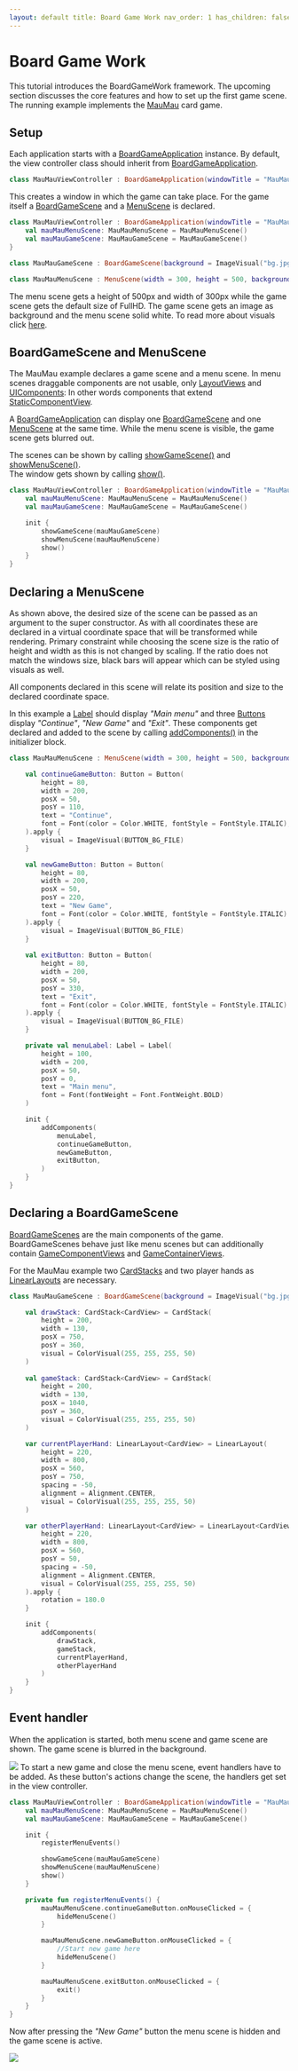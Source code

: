 ```yaml
---
layout: default title: Board Game Work nav_order: 1 has_children: false
---
```


[BGADoc]: https://tudo-aqua.github.io/bgw/kotlin-docs/bgw-core/tools.aqua.bgw.core/-board-game-application/index.html

[BGA#showGameSceneDoc]: https://tudo-aqua.github.io/bgw/kotlin-docs/bgw-core/tools.aqua.bgw.core/-board-game-application/show-game-scene.html

[BGA#showMenuSceneDoc]: https://tudo-aqua.github.io/bgw/kotlin-docs/bgw-core/tools.aqua.bgw.core/-board-game-application/show-menu-scene.html

[BGA#showDoc]: https://tudo-aqua.github.io/bgw/kotlin-docs/bgw-core/tools.aqua.bgw.core/-board-game-application/show.html

[BGSDoc]: https://tudo-aqua.github.io/bgw/kotlin-docs/bgw-core/tools.aqua.bgw.core/-board-game-scene/index.html

[MSDoc]: https://tudo-aqua.github.io/bgw/kotlin-docs/bgw-core/tools.aqua.bgw.core/-menu-scene/index.html

[Scene#addComponents]: https://tudo-aqua.github.io/bgw/kotlin-docs/bgw-core/tools.aqua.bgw.core/-scene/add-components.html

[StaticComponentViewDoc]: https://tudo-aqua.github.io/bgw/kotlin-docs/bgw-core/tools.aqua.bgw.components/-static-component-view/index.html

[LabelDoc]: https://tudo-aqua.github.io/bgw/kotlin-docs/bgw-core/tools.aqua.bgw.components.uicomponents/-label/index.html

[ButtonDoc]: https://tudo-aqua.github.io/bgw/kotlin-docs/bgw-core/tools.aqua.bgw.components.uicomponents/-button/index.html

[GameComponentDoc]:https://tudo-aqua.github.io/bgw/kotlin-docs/bgw-core/tools.aqua.bgw.components.gamecomponentviews/-game-component-view/index.html

[ContainerDoc]:https://tudo-aqua.github.io/bgw/kotlin-docs/bgw-core/tools.aqua.bgw.components.container/-game-component-container/index.html

[CardStackDoc]: https://tudo-aqua.github.io/bgw/kotlin-docs/bgw-core/tools.aqua.bgw.components.container/-card-stack/index.html

[LinearLayoutDoc]: https://tudo-aqua.github.io/bgw/kotlin-docs/bgw-core/tools.aqua.bgw.components.container/-linear-layout/index.html

[visualsTutorial]: https://tudo-aqua.github.io/bgw/concepts/visual/visual.html

# Board Game Work

This tutorial introduces the BoardGameWork framework. The upcoming section discusses the core features and how to set up
the first game scene. The running example implements the [MauMau](https://en.wikipedia.org/wiki/Mau-Mau_(card_game)) 
card game.

## Setup

Each application starts with a [BoardGameApplication][BGADoc] instance. By default, the view controller class should
inherit from [BoardGameApplication][BGADoc].

````kotlin
class MauMauViewController : BoardGameApplication(windowTitle = "MauMau")
````

This creates a window in which the game can take place. For the game itself a [BoardGameScene][BGSDoc] and
a [MenuScene][MSDoc] is declared.

````kotlin
class MauMauViewController : BoardGameApplication(windowTitle = "MauMau") {
    val mauMauMenuScene: MauMauMenuScene = MauMauMenuScene()
    val mauMauGameScene: MauMauGameScene = MauMauGameScene()
}
````

````kotlin
class MauMauGameScene : BoardGameScene(background = ImageVisual("bg.jpg"))
````

````kotlin
class MauMauMenuScene : MenuScene(width = 300, height = 500, background = ColorVisual(Color.WHITE))
````

The menu scene gets a height of 500px and width of 300px while the game scene gets the default size of
FullHD. The game scene gets an image as background and the menu scene solid white. To read more about
visuals click [here][visualsTutorial].

## BoardGameScene and MenuScene

The MauMau example declares a game scene and a menu scene. In menu scenes draggable
components are not usable, only [LayoutViews](https://tudo-aqua.github.io/bgw/components/layout/layout.html) and 
[UIComponents](https://tudo-aqua.github.io/bgw/components/uicomponents/uicomponents.html): In other words components 
that extend [StaticComponentView][StaticComponentViewDoc].

A [BoardGameApplication][BGADoc] can display one [BoardGameScene][BGSDoc] and one [MenuScene][MSDoc] at the same time.
While the menu scene is visible, the game scene gets blurred out.

The scenes can be shown by calling [showGameScene()][BGA#showGameSceneDoc] and [showMenuScene()][BGA#showMenuSceneDoc]. 
<br>
The window gets shown by calling [show()][BGA#showDoc].

````kotlin
class MauMauViewController : BoardGameApplication(windowTitle = "MauMau") {
    val mauMauMenuScene: MauMauMenuScene = MauMauMenuScene()
    val mauMauGameScene: MauMauGameScene = MauMauGameScene()

    init {
        showGameScene(mauMauGameScene)
        showMenuScene(mauMauMenuScene)
        show()
    }
}
````

## Declaring a MenuScene

As shown above, the desired size of the scene can be passed as an argument to the super constructor. As with all
coordinates these are declared in a virtual coordinate space that will be transformed while rendering. Primary
constraint while choosing the scene size is the ratio of height and width as this is not changed by scaling. If the
ratio does not match the windows size, black bars will appear which can be styled using visuals as well.

All components declared in this scene will relate its position and size to the declared coordinate space.

In this example a [Label][LabelDoc] should display *"Main menu"* and three [Buttons][ButtonDoc]
display *"Continue"*, *"New Game"* and *"Exit"*. These components get declared and added to the scene by
calling [addComponents()][Scene#addComponents] in the initializer block.

````kotlin
class MauMauMenuScene : MenuScene(width = 300, height = 500, background = ColorVisual(Color.WHITE)) {

    val continueGameButton: Button = Button(
        height = 80,
        width = 200,
        posX = 50,
        posY = 110,
        text = "Continue",
        font = Font(color = Color.WHITE, fontStyle = FontStyle.ITALIC),
    ).apply {
        visual = ImageVisual(BUTTON_BG_FILE)
    }

    val newGameButton: Button = Button(
        height = 80,
        width = 200,
        posX = 50,
        posY = 220,
        text = "New Game",
        font = Font(color = Color.WHITE, fontStyle = FontStyle.ITALIC)
    ).apply {
        visual = ImageVisual(BUTTON_BG_FILE)
    }
    
    val exitButton: Button = Button(
        height = 80,
        width = 200,
        posX = 50,
        posY = 330,
        text = "Exit",
        font = Font(color = Color.WHITE, fontStyle = FontStyle.ITALIC)
    ).apply {
        visual = ImageVisual(BUTTON_BG_FILE)
    }

    private val menuLabel: Label = Label(
        height = 100,
        width = 200,
        posX = 50,
        posY = 0,
        text = "Main menu",
        font = Font(fontWeight = Font.FontWeight.BOLD)
    )

    init {
        addComponents(
            menuLabel,
            continueGameButton,
            newGameButton,
            exitButton,
        )
    }
}
````

## Declaring a BoardGameScene

[BoardGameScenes][BGSDoc] are the main components of the game. BoardGameScenes behave just like menu scenes but can
additionally contain [GameComponentViews][GameComponentDoc] and [GameContainerViews][ContainerDoc].

For the MauMau example two [CardStacks][CardStackDoc] and two player hands as [LinearLayouts][LinearlayoutDoc] are 
necessary.

````kotlin
class MauMauGameScene : BoardGameScene(background = ImageVisual("bg.jpg")) {

    val drawStack: CardStack<CardView> = CardStack(
        height = 200,
        width = 130,
        posX = 750,
        posY = 360,
        visual = ColorVisual(255, 255, 255, 50)
    )
    
    val gameStack: CardStack<CardView> = CardStack(
        height = 200,
        width = 130,
        posX = 1040,
        posY = 360,
        visual = ColorVisual(255, 255, 255, 50)
    )

    var currentPlayerHand: LinearLayout<CardView> = LinearLayout(
        height = 220,
        width = 800,
        posX = 560,
        posY = 750,
        spacing = -50,
        alignment = Alignment.CENTER,
        visual = ColorVisual(255, 255, 255, 50)
    )

    var otherPlayerHand: LinearLayout<CardView> = LinearLayout<CardView>(
        height = 220,
        width = 800,
        posX = 560,
        posY = 50,
        spacing = -50,
        alignment = Alignment.CENTER,
        visual = ColorVisual(255, 255, 255, 50)
    ).apply {
        rotation = 180.0
    }

    init {
        addComponents(
            drawStack,
            gameStack,
            currentPlayerHand,
            otherPlayerHand
        )
    }
}
````

## Event handler

When the application is started, both menu scene and game scene are shown. The game scene is blurred in the background.

![](assets/menu.png)
To start a new game and close the menu scene, event handlers have to be added. As these button's
actions change the scene, the handlers get set in the view controller.

````kotlin
class MauMauViewController : BoardGameApplication(windowTitle = "MauMau") {
    val mauMauMenuScene: MauMauMenuScene = MauMauMenuScene()
    val mauMauGameScene: MauMauGameScene = MauMauGameScene()

    init {
        registerMenuEvents()

        showGameScene(mauMauGameScene)
        showMenuScene(mauMauMenuScene)
        show()
    }

    private fun registerMenuEvents() {
        mauMauMenuScene.continueGameButton.onMouseClicked = {
            hideMenuScene()
        }

        mauMauMenuScene.newGameButton.onMouseClicked = {
            //Start new game here
            hideMenuScene()
        }

        mauMauMenuScene.exitButton.onMouseClicked = {
            exit()
        }
    }
}
````

Now after pressing the *"New Game"* button the menu scene is hidden and the game scene is active.

![](assets/game.png)
